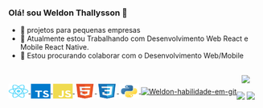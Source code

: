 ### Olá! sou Weldon Thallysson 👋

- 🔭 projetos para pequenas empresas
- 🌱 Atualmente estou Trabalhando com Desenvolvimento Web React e Mobile React Native.
- 👯 Estou procurando colaborar com o Desenvolvimento Web/Mobile
<div align="center">
  <a href="https://github.com/WeldonThallysson/WeldonThallysson">
 


</div>
<div style="display: flex;" align="center"><br><br>
   <img align="center" alt="Weldon-habilidade-em-React" height="30" width="40" src="https://raw.githubusercontent.com/devicons/devicon/master/icons/react/react-original.svg">
   <img align="center" alt="Weldon-habilidade-em-typescript" height="30" width="40" src="https://raw.githubusercontent.com/devicons/devicon/master/icons/typescript/typescript-plain.svg">
   <img align="center" alt="Weldon-habilidade-em-javascript" height="30" width="40" src="https://raw.githubusercontent.com/devicons/devicon/master/icons/javascript/javascript-plain.svg">
  <img align="center" alt="Weldon-habilidade-em-HTML" height="30" width="40" src="https://raw.githubusercontent.com/devicons/devicon/master/icons/html5/html5-original.svg">
  <img align="center" alt="Weldon-habilidade-em-CSS" height="30" width="40" src="https://raw.githubusercontent.com/devicons/devicon/master/icons/css3/css3-original.svg">
  <img align="center" alt="Weldon-habilidade-em-Python" height="30" width="40" src="https://raw.githubusercontent.com/devicons/devicon/master/icons/python/python-original.svg">
  <img align="center" alt="Weldon-habilidade-em-git" height="40" width="80" src="https://www.vectorlogo.zone/logos/git-scm/git-scm-ar21.svg">

<div> 
<br>
  <a href="https://www.instagram.com/weldon_dev/" target="_blank"><img src="https://img.shields.io/badge/-Instagram-%23E4405F?style=for-the-badge&logo=instagram&logoColor=white" target="_blank"></a>


  <a href = "mailto:https://mail.google.com/mail/u/0/#inbox"><img src="https://img.shields.io/badge/-Gmail-%23333?style=for-the-badge&logo=gmail&logoColor=white" target="_blank"></a>
  <a href="https://www.linkedin.com/in/weldon-thallysson-54a0a1219/" target="_blank"><img src="https://img.shields.io/badge/-LinkedIn-%230077B5?style=for-the-badge&logo=linkedin&logoColor=white" target="_blank"></a> 
 
 
</div>
